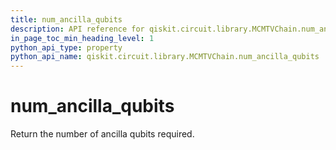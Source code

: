 ```yaml
---
title: num_ancilla_qubits
description: API reference for qiskit.circuit.library.MCMTVChain.num_ancilla_qubits
in_page_toc_min_heading_level: 1
python_api_type: property
python_api_name: qiskit.circuit.library.MCMTVChain.num_ancilla_qubits
---
```


# num\_ancilla\_qubits

Return the number of ancilla qubits required.

